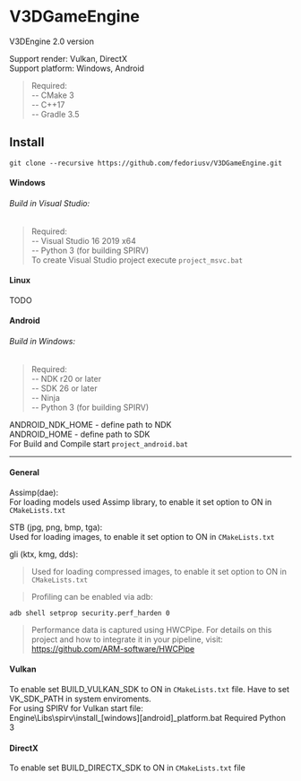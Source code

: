# V3DGameEngine
V3DEngine 2.0 version<br/>

Support render: Vulkan, DirectX<br/>
Support platform: Windows, Android<br/>

>Required:<br/>
>-- CMake 3<br/>
>-- C++17<br/>
>-- Gradle 3.5<br/>

## Install
```
git clone --recursive https://github.com/fedoriusv/V3DGameEngine.git
```

#### Windows
###### Build in Visual Studio:
>Required:<br/>
>-- Visual Studio 16 2019 x64<br/>
>-- Python 3 (for building SPIRV)<br/>
>To create Visual Studio project execute `project_msvc.bat`<br/>

#### Linux
TODO<br/>

#### Android
###### Build in Windows:
>Required:<br/>
>-- NDK r20 or later<br/>
>-- SDK 26 or later<br/>
>-- Ninja<br/>
>-- Python 3 (for building SPIRV)<br/>

ANDROID_NDK_HOME - define path to NDK<br/>
ANDROID_HOME - define path to SDK<br/>
For Build and Compile start `project_android.bat`<br/>

-------------------------------------------------  

#### General
Assimp(dae):<br/>
For loading models used Assimp library, to enable it set option to ON in `CMakeLists.txt`<br/>

STB (jpg, png, bmp, tga):<br/>
Used for loading images, to enable it set option to ON in `CMakeLists.txt`<br/>

gli (ktx, kmg, dds):<br/>
>Used for loading compressed images, to enable it set option to ON in `CMakeLists.txt`<br/>

>Profiling can be enabled via adb:
```
adb shell setprop security.perf_harden 0
```
> Performance data is captured using HWCPipe.
> For details on this project and how to integrate it in your pipeline,
> visit: https://github.com/ARM-software/HWCPipe

#### Vulkan
To enable set BUILD_VULKAN_SDK to ON in `CMakeLists.txt` file.
Have to set VK_SDK_PATH in system enviroments.<br/>
For using SPIRV for Vulkan start file:<br/>
Engine\Libs\spirv\install_[windows][android]_platform.bat
Required Python 3

#### DirectX
To enable set BUILD_DIRECTX_SDK to ON in `CMakeLists.txt` file

